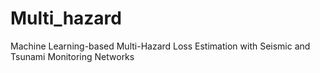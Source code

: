 # Multi_hazard
Machine Learning-based Multi-Hazard Loss Estimation with Seismic and Tsunami Monitoring Networks 
